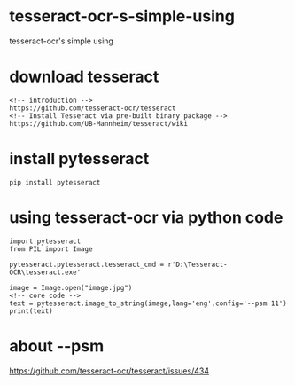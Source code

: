 # tesseract-ocr-s-simple-using
tesseract-ocr's simple using

# download tesseract
```
<!-- introduction -->
https://github.com/tesseract-ocr/tesseract
<!-- Install Tesseract via pre-built binary package -->
https://github.com/UB-Mannheim/tesseract/wiki
```

# install pytesseract
```
pip install pytesseract
```

# using tesseract-ocr via python code
```
import pytesseract
from PIL import Image

pytesseract.pytesseract.tesseract_cmd = r'D:\Tesseract-OCR\tesseract.exe'

image = Image.open("image.jpg")
<!-- core code -->
text = pytesseract.image_to_string(image,lang='eng',config='--psm 11')
print(text)
```
# about --psm
https://github.com/tesseract-ocr/tesseract/issues/434
